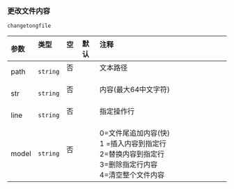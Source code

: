### 更改文件内容

`changetongfile`

| 参数  | 类型     | 空   | 默认 | 注释                                                                                                        |
| :---- | :------- | :--- | :--- | :---------------------------------------------------------------------------------------------------------- |
| path  | `string` | 否   |      | 文本路径                                                                                                    |
| str   | `string` | 否   |      | 内容(最大64中文字符)                                                                                        |
| line  | `string` | 否   |      | 指定操作行                                                                                                  |
| model | `string` | 否   |      | 0=文件尾追加内容(快)<br />1 =插入内容到指定行<br />2=替换内容到指定行<br />3=删除指定行内容<br />4=清空整个文件内容 |

